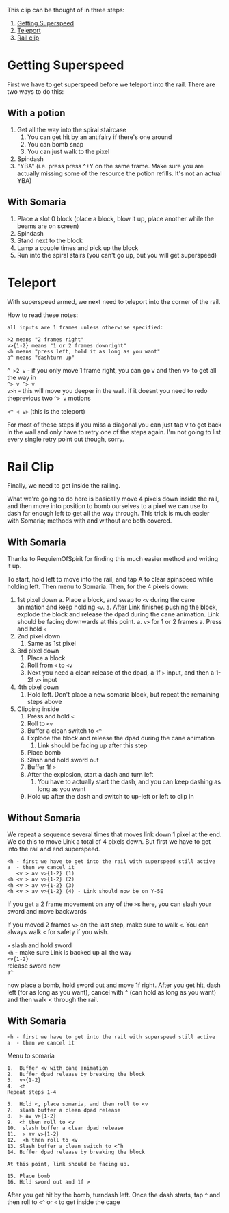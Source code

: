 This clip can be thought of in three steps:

1. [Getting Superspeed](#getting-superspeed)
2. [Teleport](#teleport)
3. [Rail clip](#rail-clip)

# Getting Superspeed

First we have to get superspeed before we teleport into the rail. There are two ways to do this:

## With a potion

1. Get all the way into the spiral staircase
   1. You can get hit by an antifairy if there's one around
   2. You can bomb snap
   3. You can just walk to the pixel
2. Spindash
3. "YBA" (i.e. press press ^+Y on the same frame. Make sure you are actually missing some of the resource the potion refills. It's not an actual YBA)

## With Somaria

1. Place a slot 0 block (place a block, blow it up, place another while the beams are on screen)
2. Spindash
3. Stand next to the block
4. Lamp a couple times and pick up the block
5. Run into the spiral stairs (you can't go up, but you will get superspeed)

# Teleport

With superspeed armed, we next need to teleport into the corner of the rail. 

How to read these notes:

    all inputs are 1 frames unless otherwise specified: 

    >2 means "2 frames right" 
    v>{1-2} means "1 or 2 frames downright"
    <h means "press left, hold it as long as you want" 
    a^ means "dashturn up" 
    

`^ >2 v` - if you only move 1 frame right, you can go v and then v> to get all the way in  
`^> v ^> v`  
`v>h` - this will move you deeper in the wall. if it doesnt you need to redo theprevious two `^> v` motions

`<^ < v>` (this is the teleport)

For most of these steps if you miss a diagonal you can just tap v to get back in the wall and only have to retry one of the steps again. I'm not going to list every single retry point out though, sorry.

# Rail Clip

Finally, we need to get inside the railing.

What we're going to do here is basically move 4 pixels down inside the rail, and then move into position to bomb ourselves to a pixel we can use to dash far enough left to get all the way through. This trick is much easier with Somaria; methods with and without are both covered.

## With Somaria

Thanks to RequiemOfSpirit for finding this much easier method and writing it up.

To start, hold left to move into the rail, and tap A to clear spinspeed while holding left. Then menu to Somaria. Then, for the 4 pixels down:

1. 1st pixel down
   a. Place a block, and swap to `<v` during the cane animation and keep holding `<v`.
   a. After Link finishes pushing the block, explode the block and release the dpad during the cane animation. Link should be facing downwards at this point.
   a. `v>` for 1 or 2 frames
   a. Press and hold `<`
1. 2nd pixel down
   1. Same as 1st pixel
1. 3rd pixel down
   1. Place a block
   1. Roll from `<` to `<v`
   1. Next you need a clean release of the dpad, a 1f `>` input, and then a 1-2f `v>` input
1. 4th pixel down
   1. Hold left. Don't place a new somaria block, but repeat the remaining steps above
1. Clipping inside
   1. Press and hold `<`
   1. Roll to `<v`
   1. Buffer a clean switch to `<^`
   1. Explode the block and release the dpad during the cane animation
       1. Link should be facing up after this step
   1. Place bomb
   1. Slash and hold sword out
   1. Buffer 1f `>`
   1. After the explosion, start a dash and turn left
      1. You have to actually start the dash, and you can keep dashing as long as you want
   1. Hold up after the dash and switch to up-left or left to clip in

## Without Somaria

We repeat a sequence several times that moves link down 1 pixel at the end. We do this to move Link a total of 4 pixels down. But first we have to get into the rail and end superspeed.

```
<h - first we have to get into the rail with superspeed still active  
a  - then we cancel it  
   <v > av v>{1-2} (1)
<h <v > av v>{1-2} (2)  
<h <v > av v>{1-2} (3)  
<h <v > av v>{1-2} (4) - Link should now be on Y-5E  
```

If you get a 2 frame movement on any of the `>`s here, you can slash your sword and move backwards

If you moved 2 frames `v>` on the last step, make sure to walk `<`. You can always walk `<` for safety if you wish.

`>` slash and hold sword  
`<h` - make sure Link is backed up all the way  
`<v{1-2}`  
release sword now  
`a^`  

now place a bomb, hold sword out and move 1f right.
After you get hit, dash left (for as long as you want), cancel with ^ (can hold as long as you want) and then walk < through the rail.

## With Somaria

```
<h - first we have to get into the rail with superspeed still active
a  - then we cancel it
```

Menu to somaria

```
1.  Buffer <v with cane animation
2.  Buffer dpad release by breaking the block
3.  v>{1-2}
4.  <h
Repeat steps 1-4

5.  Hold <, place somaria, and then roll to <v
7.  slash buffer a clean dpad release
8.  > av v>{1-2}
9.  <h then roll to <v
10.  slash buffer a clean dpad release
11.  > av v>{1-2}
12.  <h then roll to <v
13. Slash buffer a clean switch to <^h
14. Buffer dpad release by breaking the block

At this point, link should be facing up.

15. Place bomb
16. Hold sword out and 1f >
```

After you get hit by the bomb, turndash left. Once the dash starts, tap `^` and then roll to `<^` or `<` to get inside the cage
